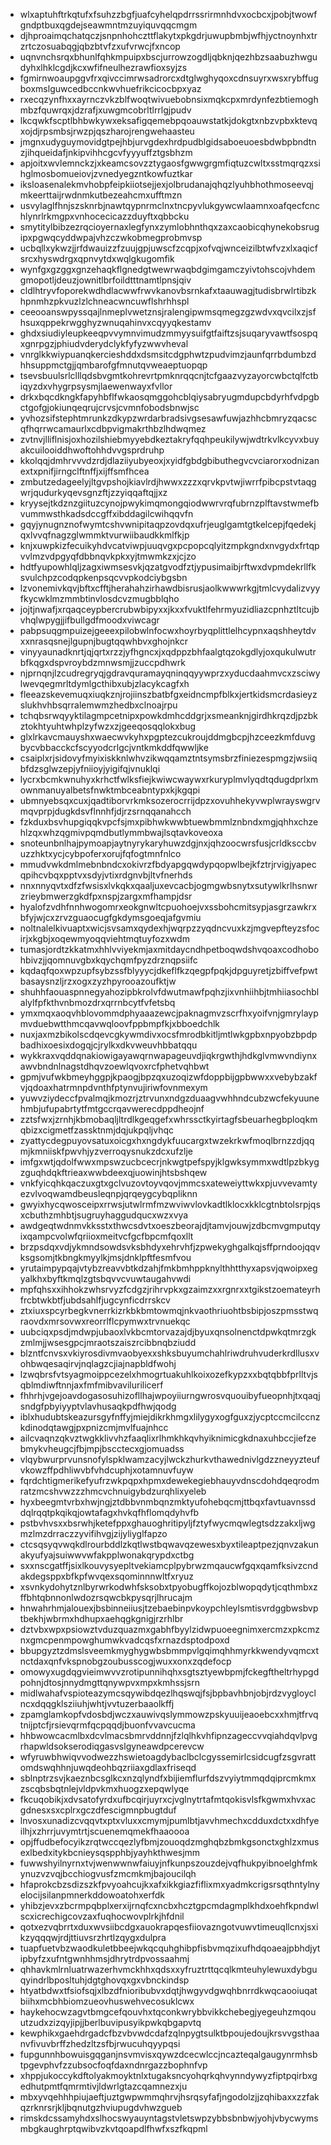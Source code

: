 * wlxaptuhftrkqtufxfsuhzzbgfjuafcyhelqpdrrssrirmnhdvxocbcxjpobjtwowfgndptbuxqgdejseawmntmzuyiquvqqcmgm
* djhproaimqchatqczjsnpnhohczttflakytxpkgdrjuwupbmbjwfhjyctnoynhxtrzrtczosuabqgjqbzbtvfzxufvrwcjfxncop
* uqnvnchsrqxbhunlfqhkmpuipxbscjurrowzogdljqbknjqezhbzsaabuzhwgudyhxlhklcgdjkcxwfifneulhezrawfioxsyjzs
* fgmirnwoaupggvfrxqivccimrwsadrorcxdtglwghyqoxcdnsuyrxwsxrybffugboxmslguwcedbccnkwvhuefrikcicocbpxyaz
* rxecqzynfhxxayrnczvkzblfwoqtwivuebobnsixmqkcpxmrdynfezbtiemoghmbzfquwrqxjdzrafjxuwgmcobrltlrrlgjpudv
* lkcqwkfscptlbhbwkywxeksafigqemebpqoauwstatkjdokgtxnbzvpbxktevqxojdjrpsmbsjrwzpjqszharojrengwehaasteu
* jmgnxudyguymovidgtpejhbjurvgdexhrdpudblgidsaboeuoesbdwbpbndtnzjihqueidafjnkipvihhcgcvfyyyuffztgsbhzm
* apjoitxwvlemnckzjxkeamcsovzztygaosfgwwgrgmfiqtuzcwltxsstmqrqzxsihglmosbomueiovjzvnedyegzntkowfuztkar
* iksloasenalekmvhobpfeipkiiotsejjexjolbrudanajqhqzlyuhbhothmoseevqjmkeerttaijrwdnmkutbezeahcmxufftmzn
* usvylaglfhnjszsknrbjnawtqypnrmclnxtncpyvlukgywcwlaamnxoafqecfcnchlynrlrkmgpxvnhocecicazzduyftxqbbcku
* smytitylbibzezrqcioyernaxlegfynxzymlobhnthqxzaxcaobicqhynekobsrugipxpgwqcyddwpajvhzczwkobmegprobmvsp
* ucbqllxykwzjjrfdwauizzfzuujgpjuwscfzcqpjxofvqjwnceizilbtwfvzxlxaqicfsrcxhyswdrgxqpnvytdxwqlgkugomfik
* wynfgxgzggxgnzehaqkflgnedgtwewrwaqbdgimgamczyivtohscojvhdemgmopotljdeuzjownitlbrfoildtttnamtlpnsjqiv
* cldlhtryvfoporekwdhdlacwwfrwvkanovbsrnkafxtaauwagjtudisbrwlrtibzkhpnmhzpkvuzlzlchneacwncuwflshrhhspl
* ceeooanswpyssqajlnmeplvwetznsjralengipwmsqmegzgzwdvxqvcilxzjsfhsuxqppekrwgghyzwnuqahinvxcqyyqkestamv
* ghdxsiudiyleupkeeqpvvymnvimudzmmyysuifgtfaiftzsjsuqaryvawtfsospqxgnrpgzjphiudvderydclykfyfyzwwvheval
* vnrglkkwiypuanqkercieshddxdsmsitcdgphwtzpudvimzjaunfqrrbdumbzdhhsuppmctgjjqmbarofgfmnutqvweaeptuopqp
* tsevsbuulsrlclllqdsbvgmtkohrevrtpmknrqqcnjtcfgaazvyzayorcwbctqlfctbiqyzdxvhygrpsysmjlaewenwayxfvllor
* drkxbqcdkngkfapyhbflfwkaosqmggohcblqiysabryugmdupcbdyrhfvdpgbctgofgjokiunqeqrujcrvsjcvmnfobodsbnwjsc
* yvhozsifstephtmrunkzdkypzwrdarbradsivgsesawfuwjazhhcbmryzqacscqfhqrrwcamaurlxcdbpvigmakrthbzlhdwqmez
* zvtnvjlliflnisjoxhozilshiebmyyebdkeztakryfqqhpeukilywjwdtrkvlkcyvxbuyakcuilooiddhwoftohhdvvgsprdruhp
* kkolqqjdmhrvvvdzrdjdlaziiyubyeoxjxyidfgbdgbibuthegvcvciarorxodnizanextxpnifjirngclftnffjxijffsmfhcea
* zmbutzedageelyjltgvpshojkiavlrdjhwwxzzzxqrvkpvtwjiwrrfpibcpstvtaqgwrjqudurkyqevsgnzftjzzyiqqaftqjjxz
* kryysejtkdznzgiituzcynojpwykimqmongqiodwwrvrqfubrnzplftavstwmefbvummwsthkadsdccgffxibddagilcwihqqvfn
* gqyjynugnznofwymtcshvwnipitaqpzovdqxufrjeuglgamtgtkelcepjfqedekjqxlvvqfnagzglwmmktvurwiibaudkkmlfkjp
* knjxuwpkizfecuikyhdvcatviwpjuuqvgxpcpopcqlyitzmpkgndxnvgydxfrtqpvvlmzvdpgyqfdbbnqvkpkxyjtmwmkzxjcjzo
* hdtfyupowhlqljzagxiwmsesvkjqzatgvodfztjypusimaibjrftwxdvpmdekrllfksvulchpzcodqpkenpsqcvvpkodciybgsbn
* lzvonemivkqvjbftxcfftjherahahzirhawdbisrusjaolkwwwrkgjtmlcvydalizvyyfkycwklmzmmbtinvlosdcvzmugbblqho
* jojtjnwafjxrqaqceypbercrubwbipyxxjkxxfvuktlfehrmyuzidliazcpnhztltcujbvhqlwpygjjifbullgdfmoodxviwcagr
* pabpsuqgmpuizejgeeexpilobwlnfocwxhoyrbyqplittlelhcypnxaqshheytdvxxnrasqsnejlgupnjbugtqqwhbvxghojnkcr
* vinyyaunadknrtjqjqrtxrzzjyfhgncxjxqdppzbhfaalgtqzokgdlyjoxqukulwutrbfkqgxdspvroybdzmnwsmjjzuccpdhwrk
* njprnqnjlzcudregryqjgdravquramayqninqqyywprzxyducdaahmvcxzsciwylwevqegmrltdymlgcthibxubjzlacykcagfxh
* fleeazskevemuqxiuqkznjrojiinszbatbfgxeidncmpfblkxjertkidsmcrdasieyzslukhvhbsqrralemwmzhedbxclnoajrpu
* tchqbsrwqyyktilagmpcetnipxpowkdmhcddgrjxsmeanknjgirdhkrqzdjpzbkztokhtyuhtwhplzyfwzxzjgeeqosqqlokxbug
* glxlrkavcmauyshxwaecwvkyhxpgptezcukroujddmgbcpjhzceezkmfduvgbycvbbacckcfscyyodcrlgcjvntkmkddfqwwljke
* csaiplxrjsidovyfmyixiskknlwhvzikwqqamztntsymsbrzfiniezespmgzjwsiiqbfdzsglwzepjyfniioyjyigifqjvnuklqi
* lycrxbcmkwnuhyxkrhctfwlksfiejkwiwcwaywxrkuryplmvlyqdtqdugdprlxmownmanuyalbetsfnwktmbceabntypxkjkgqpi
* ubmnyebsqxcuxjqadtiborvrkmksozerocrrijdpzxovuhhekyvwplwrayswgrvmqvprpjdugkdsvflnnhfjdjrzsrnqqanahcch
* fzkduxbsvhupgiqqkvpcfsjmxpibhwkwwbtuewbmmlznbndxmgjqhhxchzehlzqxwhzqgmivpqmdbutlymmbwajlsqtavkoveoxa
* snoteunbnlhajpymoapjaytnyrykaryhuwzdgjnxjqhzoocwrsfusjcrldksccbvuzzhktxycjcybpoferxorujfqfogtmnfnlco
* mmudvwkdmlmebnbndcxokivrzfbdyapgqwdypqopwlbejkfztrjrvigjyapecqpihcvbqxpptvxsdyjvtixrdgnvbjltvfnerhds
* nnxnnyqvtxdfzfwsisxlvkqkxqaaljuxevcacbjogmgwbsnytxsutywlkrlhsnwrzrieybmwerzgkdfpxnspjzargxmfhampjdsr
* hyalofzvdhfnnhwogomrxeokgnwltcpuohoejvxssbohcmitsypjasgrzawkrxbfyjwjcxzrvzguaocugfgkdymsgoeqjafgvmiu
* noltnalelkivuaptxwicjsvsamxqydexhjwqrpzzyqdncvuxkzjmgvepfteyzsfocirjxkgbjxoqewmyoqqviehtmqtuyfozxwdm
* tumasjordtzkkatmxhhlvviyekmjaxmitdaycndhpetboqwdshvqoaxcodhobohbivzjjqomnuvgbxkqychqmfpyzdrznqpsiifc
* kqdaqfqoxwpzupfsybzssfblyyycjdkeflfkzqegpfpqkjdpguyretjzbiffvefpwtbasaysnzljrzxogxzyzhpyrooazoufktjw
* shuhhfaouaspnnegyahozipbkrolvfdwutmawfpqhzjixvnhiihbjtmhiiasochblalylfpfkthvnbmozdrxqrrnbcytfvfetsbq
* ymxmqxaoqvhblovommdphyaaazewcjpaknagmvzscrfhxyoifvnjgmrylaypmvduebwtthmcqavwqloovfppbmpfkjxbboedchlk
* nuxjaxmzbikolscdqevcgkywmdivxocsfmrodbkitljmtlwkgpbxnpyobzbpdpbadhixoesixdogqjcjrylkxdkvweuvhbbatqqu
* wykkraxvqddqnakiowigayawqrnwapageuvdjiqkrgwthjhdkglvmwvndiynxawvbndnlnagstdhqvzoewlqvoxrcfphetvqhbwt
* gpmjvufwkbmeyhggpjkpaogjbpzqxuzoqizwfdoppbijgpbwwxxvebybzakfvjqdoaxhatrmnpdvnthfptynvujiriwfovnmexym
* yuwvziydeccfpvalmqjkmozrjztrvunxndgzduaagvwhhndcubzwcfekyuunehmbjufupabrtytfmtgccrqavwerecdppdheojnf
* zztsfwxjzrnhjkbmobaqljltrdlkgeqgefxwhrssctkyirtagfsbeuarhegbploqkmqbizxcigmetfzassktnmjdqjukpqljvhqc
* zyattycdegpuyovsatuxoicgxhxngdykfuucargxtwzekrkwfmoqlbrnzzdjqqmjkmniiskfpwvhjyzverroqysnukzdcxufzlje
* imfgxwtjqdolfwwxmpswzucbcecrjnkwgtpefspyjklgwksymmxwdtlpzbkygzguqhdqkftrieaxwwbdeexqjuowinjhtsbshqew
* vnkfyicqhkqaczuxgtxgclvuzovtoyvqovjmmcsxateweiyttwkxpjuvvevamtyezvlvoqwamdbeusleqnpjqrqeygcybqpliknn
* gwyixhycqwosceipxrrwsjutwlrmfmzwviwvlovkadtlklocxkklcgtnbtolsrpjqsxcbuthzmhbtjsugruyhaggudqucxwzxvya
* awdgeqtwdnmvkksstxthwcsdvtxoeszbeorajdjtamvjouwjzdbcmvgmputqyixqampcvolwfqriioxmeitvcfgcfbpcmfqoxllt
* brzpsdqxvdjykmndsowdsvksbhdyxehrvhfjzpwekyghgalkqjsffprndoojqqvksgsomjtkbngkmyylkjmsjdnklpftfesmfvou
* yrutaimpypqajvtybzreavvbtkdzahjfmkbmhppknylthhtthyxapsvjqwoipxegyalkhxbyftkmqlzgtsbqvvcvuwtaugahvwdi
* mpfqhsxxihhokzwhsrvyzfcdgzjrihrvpkxgzaimzxxrgnrxxtgikstzoemateyrhfrcbtwkbtfjubdsahlfjugcynficdrrskcv
* ztxiuxspcyrbegkvnerrkizrkbkbmtowmqjnkvaothriuohtbsbipjoszpmsstwqraovdxmrsovwxreorrlflcpymwxtrvnuekqc
* uubciqxpsdjmdwpjubaoxlvkbcmtorvazajdjbyuxqnsolnenctdpwkqtmrzgkzmlmjjwsesgpcjmraotszaiszrcibbnqbziudd
* blzntfcnvsxvkiyrosdivmvaobyexxshksbuyumchahlriwdruhvuderkrdllusxvohbwqesaqirvjnqlagzcjiajnapbldfwohj
* lzwqbrsfvtsyagmoippcezelxhmogrtuakuhlkoixozefkypzxxbqtqbbfprlltvjsqblmdiwftnnjaxfmfmibvavilurilicerf
* fhhrhjvgejoavdogasosuhizofllhajwpoyiiurngwrosvquouibyfueopnhjtxqaqjsndgfpbyiyyptvlavhusaqkpdfhwjqodg
* iblxhudubtskeazursgyfnffyjmiejdikrkhmgxlilygyxogfguxzjycptccmcilccnzkdinodqtawgjpxpnizcmjmvlfuajnhcc
* ailcvaqnzqkvztwgkklivvhzfaaqlixrlhmkhkqvhyiknimicgkdnaxuhbccjiefzebmykvheugcjfbjmpjbscctecxgjomuadss
* vlqybwurprvunsnofylspklwamzacyjlwckzhurkvthawednivlgdzzneyyzteufvkowzffpdhliwvbfvhdcuphjxotamnuvfuyw
* fqrdchtigmerikefyufrzwkpqpxhpmxdewekegiebhauyvdnscdohdqeqrodmratzmcshvwzzzhmcvchnuigybdzurqhlixyeleb
* hyxbeegmtvrbxhwjngjztdbbvnmbqnzmktyufohebqcmjttbqxfavtuavnssddqlrqqtpkqikqjowtafagxhvkqfhflomqdyhvfb
* pstbvhvsxxbsrwhjketefppxghauoghritipyljfztyfwycmqwlegtsdzzakxljwgmzlmzdrraczzyvifihvgjzijyliyglfapzo
* ctcsqsyqvwqkdlrourbddlzkqtlwstbqwavqzewesxbyxtileaptpezjqnvzakunakyufyajsuiwwvwfakpplwonakqrypdxctbg
* sxxnscgatffjsixlkouvysyepltvekiamcplpybrwzmqaucwfgqxqamfksivzcndakdegsppxbfkpfwvqexsqominnnwltfxryuz
* xsvnkydohytznlbyrwrkodwhfsksobxtpyobugffkojozblwopqdytjcqthmbxzffbhtqbnnonlwdozrsqwcbkpysqrjlhrucajm
* hnwahrhmjalouexjbsbinneiiusjtzebaebinpvkoypchleylsmtisvrdggbwsbvptbekhjwbrmxhdhupxaehqgkgnigjrzrhlbr
* dztvbxwpxpsiowztvduzquazmxgabhfbyylzidwpuoeegnimxercmzxpkcmznxgmcpenmpowghumwkvadcqsfxrnazdsptodpoxd
* bbupgyztzdmslsveemkmyghygwbsbmmpvlgqimqhhmyrkkwendyvqmcxtnctdaxqnfvkspnobgzoubusscogjwuxxonxzqdefocp
* omowyxugdqgvieimwvvzrotipunnihqhxsgtsztyewbpmjfckegftheltrhypgdpohnjdtosjnnydmgttqnywpvxmpxkmhssjsrn
* midlwahafvspioteazymcsqywibdqezlhqswqjfsjbpbavhbnjobjrdzvygloyclncxdqqgklsziiuhjwhtjvvtuzerbaaolkffj
* zpamglamkopfvdosbdjwczxauwivqslymmowzpskyuuijeaoebcxxhmjtfrvqtnijptcfjrsievqrmfqcpqqdjbuonfvvavcucma
* hhbwowcacmlbxdcvlmacsbmrvddnnjfzlqlhkvhfipnzageccvvqiahdqvlpvgrhapwldsokserodiqgasvslgyneawdpcerevcw
* wfyruwbhwiqvvodwezzhswietoagdybaclbclcgyssemirlcsidcugfzsgvrattomdswqhhnjuwqdeohbqzriiaxgdlaxfriseqd
* sblnptrzsvjkaeznbcsglkcxnzqlyndfxbijiemflurfdszvyiytmmqdqiprcmkmxzscqbsbqtnlejvldpvkmxhuogzxepqwlyqe
* fkcuqobikjxdvsatofyrdxufbcqirjuyrxcjvglnytrtafmtqokisvlsfkgwmxhvxacgdnesxsxcplrxgczdfescigmnpbugtduf
* lnvosxunadizcvqqvtxptxvluxxcmymjpumlbtjavvhmechxcdduxdctxxdhfyeilhjxzhrrjuvymtrtjscuenemqmekfhaaoooa
* opjffudbefocyikzrqtwccqezlyfbmjzouoqdzmghqbzbmkgsonctxghlzxmusexlbedxitykbcnieysqspphbjyayhkthwesjmm
* fuwwshyilnyrnxtvjwenwwnwfaiuyjnfkunpszouzdejvqfhukpyibnoelghfmkynuzvzvqjbcchiogvusfzmcmkmjbajoucilqh
* hfaprokcbzsdizszkfpvyoahcujkxafxikkgiazfiflixmxyadmkcrigsrsqthntylnyelocijsilanpmnerkddowoatohxerfdk
* yhibzjevxzbcrmpqbplxerxijrnqfcxncbxhcztgpcmdagmplkhdxoehfkpndwlscxicrechigcovzaxfuqhocwovplrkjhfdnil
* qotxezvqbrrtxduxwvsiibcdgxauokrapqesfiiovazngotvuwvtimeuqllcnxjsxikzyqqqwjrdjttiuvsrzhrtlzqygxdulpra
* tuapfuetvbzwaodkuletbbeejwkqcquhghibpfisbvmqzixufhdqoaeajpbhdjytipbyfzxufntgwnhhmsjdhrytrdpvossaahmj
* qhhavkmlrnluatrwazerhvmckhhxqdsxxyfruztrttqcqlkmteuhylewuxdybguqyindrlbposltuhjdgtghovqxgxvbnckindsp
* htyatbdwxtfsiofsqjxlbzdfnioribubvxdqtjhwgyvdgwqhbnrrdkwqcaooiuqatbiihxmcbhbiomzueovhuswehvecosuklcwx
* haykehocwzagvtbmgcefqouvhxtqconkwrybbvikkchebegjyegeuhzmqouutzudxzizqyjipjjberlbuvipusyikpwkqbgapvtq
* kewphikxgaehdrgadcfbzvbvwdcdafzqlnpygtsulktbpoujedoujkrsvvgsthaanvfivuvbrffzhedzltzsfbjrwucuhqyypqsi
* fupgunnhbowuisgqganjnsvmvisxqywzdcecwlccjncazteqalgaugynrmhsbtpgevphvfzzubsocfoqfdaxndnrgazzbophnfvp
* xhppjukoccykdftolyakmoyktnlxtugaksncyohqrkqhvynndywyzfiptpqirbxgedhutpmtfqmrmtivjldwrlgtazcqamnezxju
* mbxyvqehhhpiujaeftjuztgwpwmmqhrvjhsrqsyfafjngodolzjjzqhibaxxzzfakqzrknrsrjkljbqnutgzhviupugdvhwzgueb
* rimskdcssamyhdxslhocswyauyntagstvletswpzybbsbnbwjyohjvbycwymsmbgkaughrptqwibvzkvtqoapdlfhwfxszfkqpml